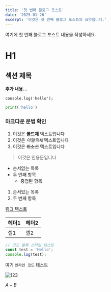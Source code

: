 ```yaml
---
title: '첫 번째 블로그 포스트'
date: '2025-01-26'
excerpt: '이것은 첫 번째 블로그 포스트의 요약입니다.'
---
```


여기에 첫 번째 블로그 포스트 내용을 작성하세요.

# H1

## 섹션 제목

**추가 내용...**

```tsx
console.log('hello');
```

```python
print('hello')
```

### 마크다운 문법 확인

1. 이것은 **볼드체** 텍스트입니다
2. 이것은 _이탤릭체_ 텍스트입니다
3. 이것은 ~~취소선~~ 텍스트입니다

> 이것은 인용문입니다

- 순서없는 목록
- 두 번째 항목
  - 중첩된 항목

1. 순서있는 목록
2. 두 번째 항목

[링크 텍스트](https://example.com)

| 헤더1 | 헤더2 |
| ----- | ----- |
| 셀1   | 셀2   |

```js
// 코드 블록 스타일 테스트
const test = 'Hello';
console.log(test);
```

여기 `인라인 코드` 테스트

![123](https://t1.daumcdn.net/friends/prod/editor/dc8b3d02-a15a-4afa-a88b-989cf2a50476.jpg)

$A-B$
